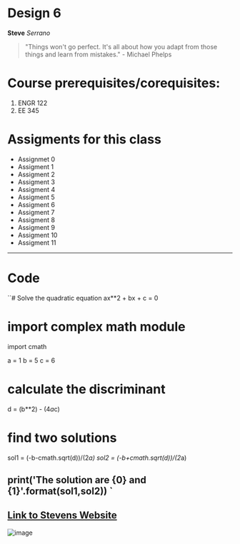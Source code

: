 # Design 6
**Steve**
*Serrano*
> "Things won't go perfect. It's all about how you adapt from those things and learn from mistakes." - Michael Phelps

# Course prerequisites/corequisites:
1. ENGR 122
2. EE 345
# Assigments for this class
- Assignmet 0
- Assigment 1
- Assigment 2
- Assigment 3
- Assigment 4
- Assigment 5
- Assigment 6
- Assigment 7
- Assigment 8
- Assigment 9
- Assigment 10
- Assigment 11
---
# Code
 ``# Solve the quadratic equation ax**2 + bx + c = 0

# import complex math module
import cmath

a = 1
b = 5
c = 6

# calculate the discriminant
d = (b**2) - (4*a*c)

# find two solutions
sol1 = (-b-cmath.sqrt(d))/(2*a)
sol2 = (-b+cmath.sqrt(d))/(2*a)

print('The solution are {0} and {1}'.format(sol1,sol2))
`
---
[Link to Stevens Website](https://www.stevens.edu/)
---
![image](https://github.com/stevexserrano/Design-6/assets/116859332/e14afd6b-f217-4750-b778-3ada0a6229ed)



